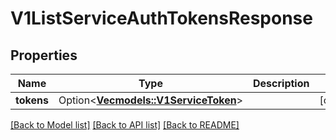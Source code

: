 # V1ListServiceAuthTokensResponse

## Properties

Name | Type | Description | Notes
------------ | ------------- | ------------- | -------------
**tokens** | Option<[**Vec<models::V1ServiceToken>**](v1ServiceToken.md)> |  | [optional]

[[Back to Model list]](../README.md#documentation-for-models) [[Back to API list]](../README.md#documentation-for-api-endpoints) [[Back to README]](../README.md)


